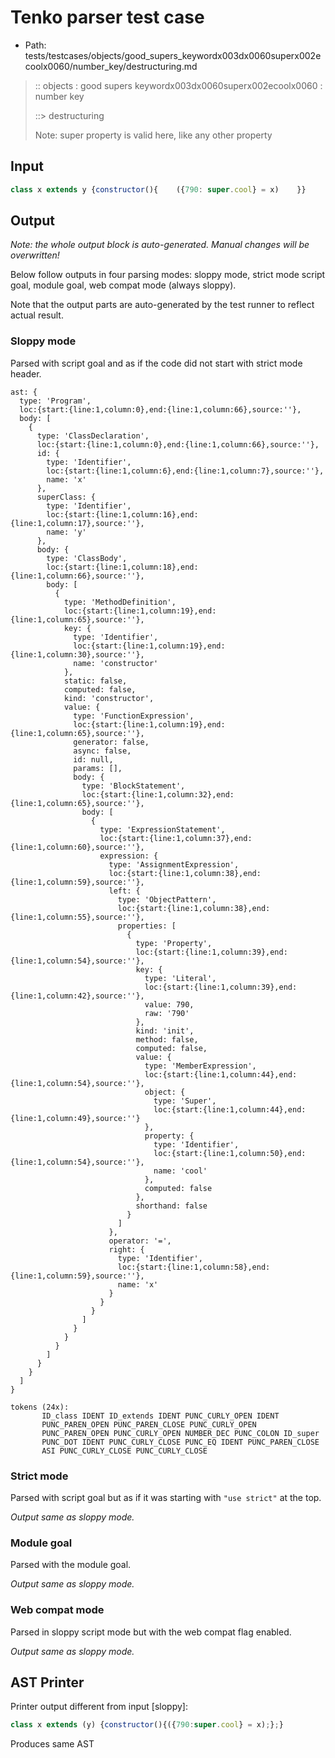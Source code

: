 # Tenko parser test case

- Path: tests/testcases/objects/good_supers_keywordx003dx0060superx002ecoolx0060/number_key/destructuring.md

> :: objects : good supers keywordx003dx0060superx002ecoolx0060 : number key
>
> ::> destructuring
>
> Note: super property is valid here, like any other property

## Input

`````js
class x extends y {constructor(){    ({790: super.cool} = x)    }}
`````

## Output

_Note: the whole output block is auto-generated. Manual changes will be overwritten!_

Below follow outputs in four parsing modes: sloppy mode, strict mode script goal, module goal, web compat mode (always sloppy).

Note that the output parts are auto-generated by the test runner to reflect actual result.

### Sloppy mode

Parsed with script goal and as if the code did not start with strict mode header.

`````
ast: {
  type: 'Program',
  loc:{start:{line:1,column:0},end:{line:1,column:66},source:''},
  body: [
    {
      type: 'ClassDeclaration',
      loc:{start:{line:1,column:0},end:{line:1,column:66},source:''},
      id: {
        type: 'Identifier',
        loc:{start:{line:1,column:6},end:{line:1,column:7},source:''},
        name: 'x'
      },
      superClass: {
        type: 'Identifier',
        loc:{start:{line:1,column:16},end:{line:1,column:17},source:''},
        name: 'y'
      },
      body: {
        type: 'ClassBody',
        loc:{start:{line:1,column:18},end:{line:1,column:66},source:''},
        body: [
          {
            type: 'MethodDefinition',
            loc:{start:{line:1,column:19},end:{line:1,column:65},source:''},
            key: {
              type: 'Identifier',
              loc:{start:{line:1,column:19},end:{line:1,column:30},source:''},
              name: 'constructor'
            },
            static: false,
            computed: false,
            kind: 'constructor',
            value: {
              type: 'FunctionExpression',
              loc:{start:{line:1,column:19},end:{line:1,column:65},source:''},
              generator: false,
              async: false,
              id: null,
              params: [],
              body: {
                type: 'BlockStatement',
                loc:{start:{line:1,column:32},end:{line:1,column:65},source:''},
                body: [
                  {
                    type: 'ExpressionStatement',
                    loc:{start:{line:1,column:37},end:{line:1,column:60},source:''},
                    expression: {
                      type: 'AssignmentExpression',
                      loc:{start:{line:1,column:38},end:{line:1,column:59},source:''},
                      left: {
                        type: 'ObjectPattern',
                        loc:{start:{line:1,column:38},end:{line:1,column:55},source:''},
                        properties: [
                          {
                            type: 'Property',
                            loc:{start:{line:1,column:39},end:{line:1,column:54},source:''},
                            key: {
                              type: 'Literal',
                              loc:{start:{line:1,column:39},end:{line:1,column:42},source:''},
                              value: 790,
                              raw: '790'
                            },
                            kind: 'init',
                            method: false,
                            computed: false,
                            value: {
                              type: 'MemberExpression',
                              loc:{start:{line:1,column:44},end:{line:1,column:54},source:''},
                              object: {
                                type: 'Super',
                                loc:{start:{line:1,column:44},end:{line:1,column:49},source:''}
                              },
                              property: {
                                type: 'Identifier',
                                loc:{start:{line:1,column:50},end:{line:1,column:54},source:''},
                                name: 'cool'
                              },
                              computed: false
                            },
                            shorthand: false
                          }
                        ]
                      },
                      operator: '=',
                      right: {
                        type: 'Identifier',
                        loc:{start:{line:1,column:58},end:{line:1,column:59},source:''},
                        name: 'x'
                      }
                    }
                  }
                ]
              }
            }
          }
        ]
      }
    }
  ]
}

tokens (24x):
       ID_class IDENT ID_extends IDENT PUNC_CURLY_OPEN IDENT
       PUNC_PAREN_OPEN PUNC_PAREN_CLOSE PUNC_CURLY_OPEN
       PUNC_PAREN_OPEN PUNC_CURLY_OPEN NUMBER_DEC PUNC_COLON ID_super
       PUNC_DOT IDENT PUNC_CURLY_CLOSE PUNC_EQ IDENT PUNC_PAREN_CLOSE
       ASI PUNC_CURLY_CLOSE PUNC_CURLY_CLOSE
`````

### Strict mode

Parsed with script goal but as if it was starting with `"use strict"` at the top.

_Output same as sloppy mode._

### Module goal

Parsed with the module goal.

_Output same as sloppy mode._

### Web compat mode

Parsed in sloppy script mode but with the web compat flag enabled.

_Output same as sloppy mode._

## AST Printer

Printer output different from input [sloppy]:

````js
class x extends (y) {constructor(){({790:super.cool} = x);};}
````

Produces same AST
